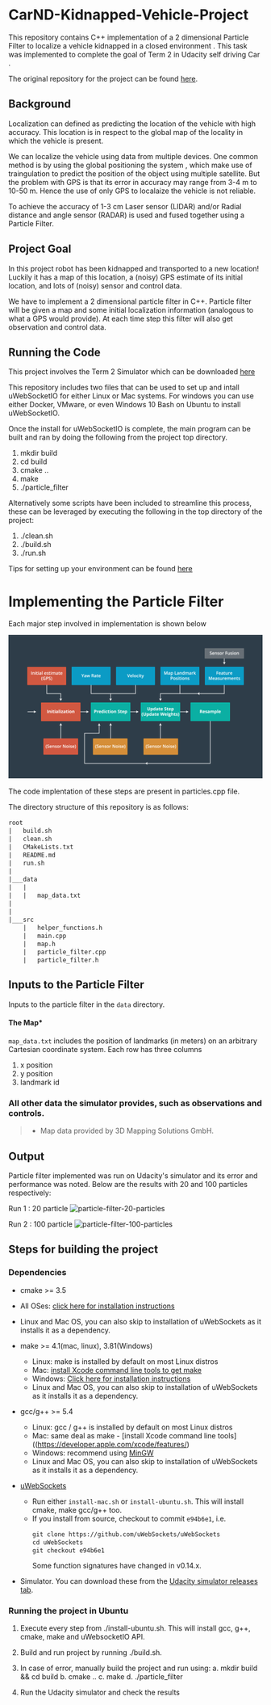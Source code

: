 # CarND-Kidnapped-Vehicle-Project

This repository contains C++ implementation of a 2 dimensional Particle Filter to localize a vehicle kidnapped in a closed environment . This task was implemented to complete the goal of Term 2 in Udacity self driving Car .

The original repository for the project can be found [here](https://github.com/udacity/CarND-Kidnapped-Vehicle-Project).

 
## Background

Localization can defined as predicting the location of the vehicle with high accuracy. This location is in respect to  the global map of the locality in which the vehicle is present.

We can localize the vehicle using data from multiple devices. One common method is by  using the global positioning the system , which make use of traingulation to predict the position of the object using multiple satellite. But the problem with GPS is that its error in accuracy may range from 3-4 m to 10-50 m. Hence the use of only GPS to localaize the vehicle is not reliable.

To achieve the accuracy of 1-3 cm  Laser sensor (LIDAR) and/or Radial distance and angle sensor (RADAR) is used and fused together using a Particle Filter.

## Project Goal

In this project robot has been kidnapped and transported to a new location! Luckily it has a map of this location, a (noisy) GPS estimate of its initial location, and lots of (noisy) sensor and control data.

We have to implement a 2 dimensional particle filter in C++. Particle filter will be given a map and some initial localization information (analogous to what a GPS would provide). At each time step this filter will also get observation and control data. 


## Running the Code

This project involves the Term 2 Simulator which can be downloaded [here](https://github.com/udacity/self-driving-car-sim/releases)

This repository includes two files that can be used to set up and intall uWebSocketIO for either Linux or Mac systems. For windows you can use either Docker, VMware, or even Windows 10 Bash on Ubuntu to install uWebSocketIO.

Once the install for uWebSocketIO is complete, the main program can be built and ran by doing the following from the project top directory.

1. mkdir build
2. cd build
3. cmake ..
4. make
5. ./particle_filter

Alternatively some scripts have been included to streamline this process, these can be leveraged by executing the following in the top directory of the project:

1. ./clean.sh
2. ./build.sh
3. ./run.sh

Tips for setting up your environment can be found [here](https://classroom.udacity.com/nanodegrees/nd013/parts/40f38239-66b6-46ec-ae68-03afd8a601c8/modules/0949fca6-b379-42af-a919-ee50aa304e6a/lessons/f758c44c-5e40-4e01-93b5-1a82aa4e044f/concepts/23d376c7-0195-4276-bdf0-e02f1f3c665d)


# Implementing the Particle Filter

Each major step involved in implementation is shown below 

![particles-filter-implementation](https://github.com/singh-atul/CarND-Kidnapped-Vehicle-Project-master/blob/master/image-resources/initialization.png)


The code implentation of these steps are present in particles.cpp file.


The directory structure of this repository is as follows:

```
root
|   build.sh
|   clean.sh
|   CMakeLists.txt
|   README.md
|   run.sh
|
|___data
|   |   
|   |   map_data.txt
|   
|   
|___src
    |   helper_functions.h
    |   main.cpp
    |   map.h
    |   particle_filter.cpp
    |   particle_filter.h
```

## Inputs to the Particle Filter
Inputs to the particle filter in the `data` directory. 

#### The Map*
`map_data.txt` includes the position of landmarks (in meters) on an arbitrary Cartesian coordinate system. Each row has three columns
1. x position
2. y position
3. landmark id

### All other data the simulator provides, such as observations and controls.

> * Map data provided by 3D Mapping Solutions GmbH.

## Output
Particle filter implemented was run on Udacity's simulator and its error and performance was noted. Below are the results with 20 and 100 particles respectively:

Run 1 : 20 particle
![particle-filter-20-particles](https://raw.github.com/singh-atul/CarND-Kidnapped-Vehicle-Project-master/blob/master/image-resources/20particle.png)


Run 2 : 100 particle
![particle-filter-100-particles](https://raw.github.com/singh-atul/CarND-Kidnapped-Vehicle-Project-master/blob/master/image-resources/200particle.png)
####


## Steps for building the project

### Dependencies

* cmake >= 3.5
 * All OSes: [click here for installation instructions](https://cmake.org/install/)
 * Linux and Mac OS, you can also skip to installation of uWebSockets as it installs it as a dependency.
 
* make >= 4.1(mac, linux), 3.81(Windows)
  * Linux: make is installed by default on most Linux distros
  * Mac: [install Xcode command line tools to get make](https://developer.apple.com/xcode/features/)
  * Windows: [Click here for installation instructions](http://gnuwin32.sourceforge.net/packages/make.htm)
  * Linux and Mac OS, you can also skip to installation of uWebSockets as it installs it as a dependency.
  
* gcc/g++ >= 5.4
  * Linux: gcc / g++ is installed by default on most Linux distros
  * Mac: same deal as make - [install Xcode command line tools]((https://developer.apple.com/xcode/features/)
  * Windows: recommend using [MinGW](http://www.mingw.org/)
  * Linux and Mac OS, you can also skip to installation of uWebSockets as it installs it as a dependency.
  
* [uWebSockets](https://github.com/uWebSockets/uWebSockets)
  * Run either `install-mac.sh` or `install-ubuntu.sh`. This will install cmake, make gcc/g++ too.
  * If you install from source, checkout to commit `e94b6e1`, i.e.
    ```
    git clone https://github.com/uWebSockets/uWebSockets 
    cd uWebSockets
    git checkout e94b6e1
    ```
    Some function signatures have changed in v0.14.x.

* Simulator. You can download these from the [Udacity simulator releases tab](https://github.com/udacity/self-driving-car-sim/releases).

### Running the project in Ubuntu

  1. Execute every step from ./install-ubuntu.sh. This will install gcc, g++, cmake, make and uWebsocketIO API.
  
  2. Build and run project by running ./build.sh.
  
  3. In case of error, manually build the project and run using:
    a. mkdir build && cd build
    b. cmake ..
    c. make
    d. ./particle_filter
    
  4. Run the Udacity simulator and check the results


